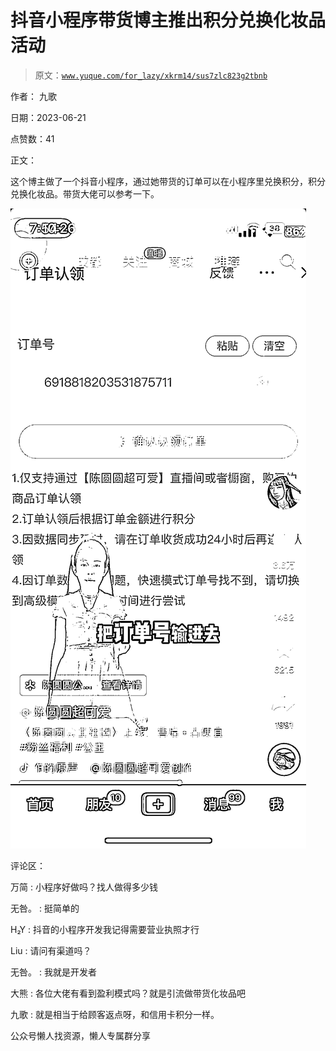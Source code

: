# 抖音小程序带货博主推出积分兑换化妆品活动

> 原文：[`www.yuque.com/for_lazy/xkrm14/sus7zlc823g2tbnb`](https://www.yuque.com/for_lazy/xkrm14/sus7zlc823g2tbnb)

作者： 九歌

日期：2023-06-21

点赞数：41

正文：

这个博主做了一个抖音小程序，通过她带货的订单可以在小程序里兑换积分，积分兑换化妆品。带货大佬可以参考一下。

![](img/da91f660a52b418c34997b259249b45a.png)  

评论区：

万简 : 小程序好做吗？找人做得多少钱

无咎。 : 挺简单的

H₂Y : 抖音的小程序开发我记得需要营业执照才行

Liu : 请问有渠道吗？

无咎。 : 我就是开发者

大熊 : 各位大佬有看到盈利模式吗？就是引流做带货化妆品吧

九歌 : 就是相当于给顾客返点呀，和信用卡积分一样。

公众号懒人找资源，懒人专属群分享

